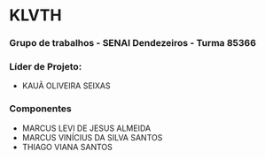 # KLVTH

### Grupo de trabalhos - SENAI Dendezeiros - Turma 85366
### Líder de Projeto: 
* KAUÃ OLIVEIRA SEIXAS 
### Componentes
* MARCUS LEVI DE JESUS ALMEIDA
* MARCUS VINÍCIUS DA SILVA SANTOS
* THIAGO VIANA SANTOS

